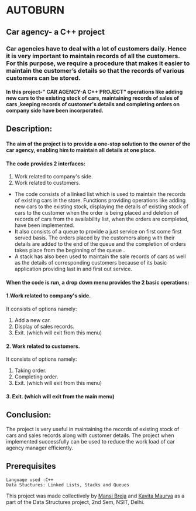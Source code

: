 # AUTOBURN

## Car agency- a C++ project

### Car agencies have to deal with a lot of customers daily. Hence it is very important to maintain records of all the customers. For this purpose, we require a procedure that makes it easier to maintain the customer’s details so that the records of various customers can be stored.
#### In this project-" CAR AGENCY-A C++ PROJECT" operations like adding new cars to the existing stock of cars, maintaining records of sales of cars ,keeping  records of customer's details and completing orders on company side have been incorporated.

## Description:

#### The aim of the project is to provide a one-stop solution to the owner of the car agency, enabling him to maintain all details at one place.
#### The code provides 2 interfaces:
1. Work related to company's side.
2. Work related to customers.

- The code consists of a linked list which is used to maintain the records of existing cars in the store. Functions providing operations like adding new cars to the existing stock, displaying the details of existing stock of cars to the customer when the order is being placed and deletion of records of cars from the availability list, when the orders are completed, have been implemented.
- It also consists of a queue to provide a just service on first come first served basis. The orders placed by the customers along with their details are added to the end of the queue and the completion of orders takes place from the beginning of the queue .
- A stack has also been used to maintain the sale records of cars as well as the details of corresponding customers because of its basic application providing last in and first out service.

#### When the code is run, a drop down menu provides the 2 basic operations:
#### 1.Work related to company's side.
It consists of options namely:
1. Add a new car.
2. Display of sales records.
3. Exit. (which will exit from this menu)

#### 2. Work related to customers.
It consists of options namely:
1. Taking order.	
2. Completing order.
3. Exit. (which will exit from this menu)

#### 3. Exit. (which will exit from the main menu)

## Conclusion:
The project is very useful in maintaining the records of existing stock of cars and sales records along with customer details.
The project when implemented successfully can be used to reduce the work load of car agency manager efficiently.

## Prerequisites
```
Language used :C++
Data Stuctures: Linked Lists, Stacks and Queues
```

This project was made collectively by [Mansi Breja](https://github.com/MansiBreja) and  [Kavita Maurya](https://github.com/Kavita309) as a part of the Data Structures project, 2nd Sem, NSIT, Delhi.
